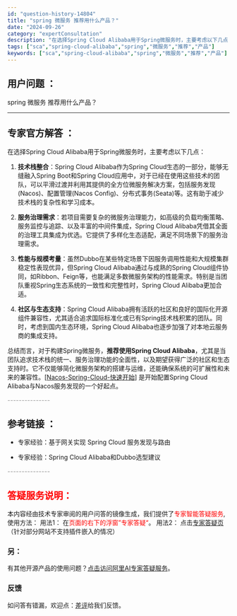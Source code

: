```yaml
---
id: "question-history-14804"
title: "spring 微服务 推荐用什么产品？"
date: "2024-09-26"
category: "expertConsultation"
description: "在选择Spring Cloud Alibaba用于Spring微服务时，主要考虑以下几点：1. **技术栈整合**：Spring Cloud Alibaba作为Spring Cloud生态的一部分，能够无缝融入Spring Boot和Spring Cloud应用中，对于已经在使用这些技术的团队，可以"
tags: ["sca","spring-cloud-alibaba","spring","微服务","推荐","产品"]
keywords: ["sca","spring-cloud-alibaba","spring","微服务","推荐","产品"]
---
```


## 用户问题 ： 
 spring 微服务 推荐用什么产品？  

---------------
## 专家官方解答 ：

在选择Spring Cloud Alibaba用于Spring微服务时，主要考虑以下几点：

1. **技术栈整合**：Spring Cloud Alibaba作为Spring Cloud生态的一部分，能够无缝融入Spring Boot和Spring Cloud应用中，对于已经在使用这些技术的团队，可以平滑过渡并利用其提供的全方位微服务解决方案，包括服务发现(Nacos)、配置管理(Nacos Config)、分布式事务(Seata)等。这有助于减少技术栈的复杂性和学习成本。

2. **服务治理需求**：若项目需要复杂的微服务治理能力，如高级的负载均衡策略、服务监控与追踪、以及丰富的中间件集成，Spring Cloud Alibaba凭借其全面的治理工具集成为优选。它提供了多样化生态适配，满足不同场景下的服务治理需求。

3. **性能与规模考量**：虽然Dubbo在某些特定场景下因服务调用性能和大规模集群稳定性表现优异，但Spring Cloud Alibaba通过与成熟的Spring Cloud组件协同，如Ribbon、Feign等，也能满足多数微服务架构的性能需求。特别是当团队重视Spring生态系统的一致性和完整性时，Spring Cloud Alibaba更加合适。

4. **社区与生态支持**：Spring Cloud Alibaba拥有活跃的社区和良好的国际化开源组件兼容性，尤其适合追求国际标准化或已有Spring技术栈积累的团队。同时，考虑到国内生态环境，Spring Cloud Alibaba也逐步加强了对本地云服务商的集成支持。

总结而言，对于构建Spring微服务，**推荐使用Spring Cloud Alibaba**，尤其是当团队追求技术栈的统一、服务治理功能的全面性，以及期望获得广泛的社区和生态支持时。它不仅能够简化微服务架构的搭建与运维，还能确保系统的可扩展性和未来的兼容性。[[Nacos-Spring-Cloud-快速开始](https://sca.aliyun.com/zh-cn/docs/next/user-guide/nacos/quick-start)] 是开始配置Spring Cloud Alibaba与Nacos服务发现的一个好起点。


<font color="#949494">---------------</font> 


## 参考链接 ：

* 专家经验：基于网关实现 Spring Cloud 服务发现与路由 
 
 * 专家经验：Spring Cloud Alibaba和Dubbo选型建议 


 <font color="#949494">---------------</font> 
 


## <font color="#FF0000">答疑服务说明：</font> 

本内容经由技术专家审阅的用户问答的镜像生成，我们提供了<font color="#FF0000">专家智能答疑服务</font>,使用方法：
用法1： 在<font color="#FF0000">页面的右下的浮窗”专家答疑“</font>。
用法2： 点击[专家答疑页](https://answer.opensource.alibaba.com/docs/intro)（针对部分网站不支持插件嵌入的情况）
### 另：


有其他开源产品的使用问题？[点击访问阿里AI专家答疑服务](https://answer.opensource.alibaba.com/docs/intro)。
### 反馈
如问答有错漏，欢迎点：[差评](https://ai.nacos.io/user/feedbackByEnhancerGradePOJOID?enhancerGradePOJOId=14807)给我们反馈。
